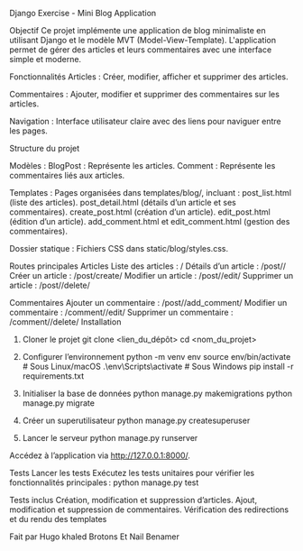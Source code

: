 Django Exercise - Mini Blog Application

Objectif
Ce projet implémente une application de blog minimaliste en utilisant Django et le modèle MVT (Model-View-Template). L'application permet de gérer des articles et leurs commentaires avec une interface simple et moderne.

Fonctionnalités
Articles :
Créer, modifier, afficher et supprimer des articles.

Commentaires :
Ajouter, modifier et supprimer des commentaires sur les articles.

Navigation :
Interface utilisateur claire avec des liens pour naviguer entre les pages.

Structure du projet

Modèles :
BlogPost : Représente les articles.
Comment : Représente les commentaires liés aux articles.

Templates :
Pages organisées dans templates/blog/, incluant :
post_list.html (liste des articles).
post_detail.html (détails d’un article et ses commentaires).
create_post.html (création d’un article).
edit_post.html (édition d’un article).
add_comment.html et edit_comment.html (gestion des commentaires).

Dossier statique :
Fichiers CSS dans static/blog/styles.css.


Routes principales
Articles
Liste des articles : /
Détails d’un article : /post/<id>/
Créer un article : /post/create/
Modifier un article : /post/<id>/edit/
Supprimer un article : /post/<id>/delete/

Commentaires
Ajouter un commentaire : /post/<id>/add_comment/
Modifier un commentaire : /comment/<id>/edit/
Supprimer un commentaire : /comment/<id>/delete/
Installation

1. Cloner le projet
git clone <lien_du_dépôt>
cd <nom_du_projet>

2. Configurer l’environnement
python -m venv env
source env/bin/activate  # Sous Linux/macOS
.\env\Scripts\activate   # Sous Windows
pip install -r requirements.txt

3. Initialiser la base de données
python manage.py makemigrations
python manage.py migrate

4. Créer un superutilisateur
python manage.py createsuperuser

5. Lancer le serveur
python manage.py runserver

Accédez à l’application via http://127.0.0.1:8000/.


Tests
Lancer les tests
Exécutez les tests unitaires pour vérifier les fonctionnalités principales :
python manage.py test

Tests inclus
Création, modification et suppression d’articles.
Ajout, modification et suppression de commentaires.
Vérification des redirections et du rendu des templates

Fait par Hugo khaled Brotons Et Nail Benamer
